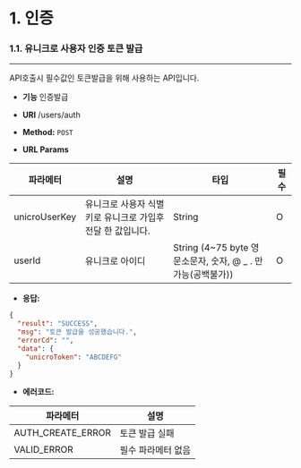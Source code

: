 # 1. 인증

### 1.1. 유니크로 사용자 인증 토큰 발급
----
API호출시 필수값인 토큰발급을 위해 사용하는 API입니다.

* **기능**
  인증발급

* **URI**
  /users/auth

* **Method:**
  `POST`

*  **URL Params**

| 파라메터 | 설명 | 타입 | 필수 |
|--|--|--|--|
| unicroUserKey|유니크로 사용자 식별키로 유니크로 가입후 전달 한 값입니다. | String | O |
| userId|유니크로 아이디| String (4~75 byte 영문소문자, 숫자, @ _ . 만 가능(공백불가)) | O |
 
* **응답:**
 
```json
{
  "result": "SUCCESS",
  "msg": "토큰 발급을 성공했습니다.",
  "errorCd": "",
  "data": {
    "unicroToken": "ABCDEFG"
  }
}

```

* **에러코드:**

| 파라메터 | 설명 |
|--|--|
| AUTH_CREATE_ERROR | 토큰 발급 실패 |
| VALID_ERROR | 필수 파라메터 없음 |
